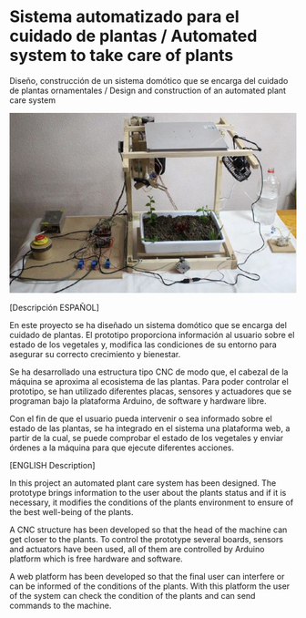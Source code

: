 # Sistema automatizado para el cuidado de plantas / Automated system to take care of plants
Diseño, construcción de un sistema domótico que se encarga del cuidado de plantas ornamentales / Design and construction of an automated plant care system 

![](https://github.com/victorr94/Sistema-automatizado-para-el-cuidado-de-plantas-Automated-system-to-take-care-of-plants-/blob/main/fotos/Sistema%20completo.JPG)

[Descripción ESPAÑOL]

En este proyecto se ha diseñado un sistema domótico que se encarga del cuidado de plantas. El prototipo proporciona información al usuario sobre el estado de los vegetales y, modifica las condiciones de su entorno para asegurar su correcto crecimiento y bienestar.

Se ha desarrollado una estructura tipo CNC de modo que, el cabezal de la máquina se aproxima al ecosistema de las plantas. Para poder controlar el prototipo, se han utilizado diferentes placas, sensores y actuadores que se programan bajo la plataforma Arduino, de software y hardware libre.

Con el fin de que el usuario pueda intervenir o sea informado sobre el estado de las plantas, se ha integrado en el sistema una plataforma web, a partir de la cual, se puede comprobar el estado de los vegetales y enviar órdenes a la máquina para que ejecute diferentes acciones.


[ENGLISH Description]

In this project an automated plant care system has been designed. The prototype brings information to the user about the plants status and if it is necessary, it modifies the conditions of the plants environment to ensure of the best well-being of the plants.

A CNC structure has been developed so that the head of the machine can get closer to the plants. To control the prototype several boards, sensors and actuators have been used, all of them are controlled by Arduino platform which is free hardware and software.

A web platform has been developed so that the final user can interfere or can be informed of the conditions of the plants. With this platform the user of the system can check the condition of the plants and can send commands to the machine.


